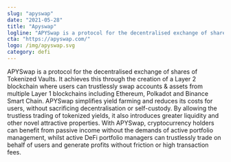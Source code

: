 ```yaml
---
slug: "apyswap"
date: "2021-05-28"
title: "Apyswap"
logline: "APYSwap is a protocol for the decentralised exchange of shares of Tokenized Vaults."
cta: "https://apyswap.com/"
logo: /img/apyswap.svg
category: defi 
---
```


APYSwap is a protocol for the decentralised exchange of shares of Tokenized Vaults. It achieves this through the creation of a Layer 2 blockchain where users can trustlessly swap accounts & assets from multiple Layer 1 blockchains including Ethereum, Polkadot and Binance Smart Chain.
APYSwap simplifies yield farming and reduces its costs for users, without sacrificing decentralisation or self-custody. By allowing the trustless trading of tokenized yields, it also introduces greater liquidity and other novel attractive properties.
With APYSwap, cryptocurrency holders can benefit from passive income without the demands of active portfolio management, whilst active DeFi portfolio managers can trustlessly trade on behalf of users and generate profits without friction or high transaction fees.